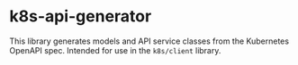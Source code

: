 # k8s-api-generator

This library generates models and API service classes from the Kubernetes OpenAPI spec. Intended for use in the `k8s/client` library.
